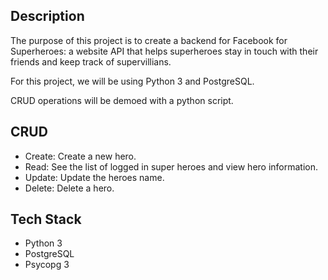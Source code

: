## Description
The purpose of this project is to create a backend for Facebook for Superheroes: a website API that helps superheroes stay in touch with their friends
and keep track of supervillians.

For this project, we will be using Python 3 and PostgreSQL.

CRUD operations will be demoed with a python script.

## CRUD
* Create: Create a new hero.
* Read: See the list of logged in super heroes and view hero information.
* Update: Update the heroes name.
* Delete: Delete a hero.

## Tech Stack
* Python 3
* PostgreSQL
* Psycopg 3
